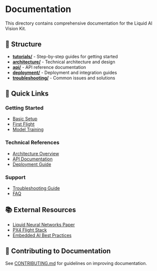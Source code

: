 # Documentation

This directory contains comprehensive documentation for the Liquid AI Vision Kit.

## 📁 Structure

- **[tutorials/](tutorials/)** - Step-by-step guides for getting started
- **[architecture/](architecture/)** - Technical architecture and design
- **[api/](api/)** - API reference documentation  
- **[deployment/](deployment/)** - Deployment and integration guides
- **[troubleshooting/](troubleshooting/)** - Common issues and solutions

## 🚀 Quick Links

### Getting Started
- [Basic Setup](tutorials/01_basic_setup.md)
- [First Flight](tutorials/02_first_flight.md)
- [Model Training](tutorials/03_model_training.md)

### Technical References
- [Architecture Overview](architecture/system_overview.md)
- [API Documentation](api/liquid_vision_api.md)
- [Deployment Guide](deployment/embedded_deployment.md)

### Support
- [Troubleshooting Guide](troubleshooting/common_issues.md)
- [FAQ](troubleshooting/faq.md)

## 📚 External Resources

- [Liquid Neural Networks Paper](https://arxiv.org/abs/2006.04439)
- [PX4 Flight Stack](https://px4.io/)
- [Embedded AI Best Practices](https://github.com/embedded-ai/best-practices)

## 🤝 Contributing to Documentation

See [CONTRIBUTING.md](../CONTRIBUTING.md) for guidelines on improving documentation.